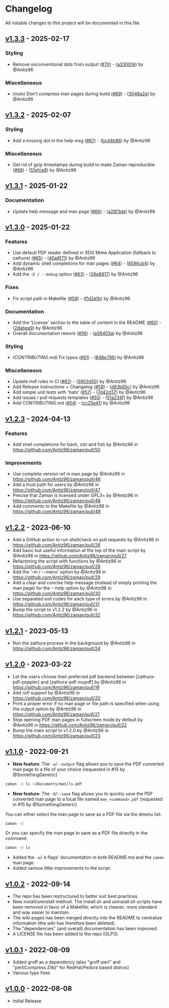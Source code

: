 # Changelog

All notable changes to this project will be documented in this file.

## [v1.3.3](https://github.com/Antiz96/zaman/releases/tag/v1.3.3) - 2025-02-17

### Styling

- Remove unconventional dots from output ([#70](https://github.com/Antiz96/zaman/pull/70)) - ([a330014](https://github.com/Antiz96/zaman/commit/a330014db2e46f5f7b0ac914536dfa6b94c61391)) by @Antiz96

### Miscellaneous

- *(man)* Don't compress man pages during build ([#69](https://github.com/Antiz96/zaman/pull/69)) - ([3048a2e](https://github.com/Antiz96/zaman/commit/3048a2ed0358ae7c22921b1d8e3f278af404fbb0)) by @Antiz96

## [v1.3.2](https://github.com/Antiz96/zaman/releases/tag/v1.3.2) - 2025-02-07

### Styling

- Add a missing dot in the help msg ([#67](https://github.com/Antiz96/zaman/pull/67)) - ([bcd4b86](https://github.com/Antiz96/zaman/commit/bcd4b86eceafcdff05b113ae6bf3630e0f521c8c)) by @Antiz96

### Miscellaneous

- Get rid of gzip timestamps during build to make Zaman reproducible ([#68](https://github.com/Antiz96/zaman/pull/68)) - ([51efce8](https://github.com/Antiz96/zaman/commit/51efce8d1671e57c4b02ad783923f1446b927456)) by @Antiz96

## [v1.3.1](https://github.com/Antiz96/zaman/releases/tag/v1.3.1) - 2025-01-22

### Documentation

- Update help message and man page ([#66](https://github.com/Antiz96/zaman/pull/66)) - ([a28f3de](https://github.com/Antiz96/zaman/commit/a28f3dee7c29169e03dfdde5999e6194072fbe80)) by @Antiz96

## [v1.3.0](https://github.com/Antiz96/zaman/releases/tag/v1.3.0) - 2025-01-22

### Features

- Use default PDF reader defined in XDG Mime Application (fallback to zathura) ([#65](https://github.com/Antiz96/zaman/pull/65)) - ([40a6f71](https://github.com/Antiz96/zaman/commit/40a6f719070afab8161e7e66ef81c4a1f582e2cf)) by @Antiz96
- Add dynamic shell completions for man pages ([#64](https://github.com/Antiz96/zaman/pull/64)) - ([8586cb4](https://github.com/Antiz96/zaman/commit/8586cb4fccb3ec03ee802e95ccf78dafb704f5be)) by @Antiz96
- Add the `-D / --debug` option ([#63](https://github.com/Antiz96/zaman/pull/63)) - ([28e6917](https://github.com/Antiz96/zaman/commit/28e69175c61b50293678a252c3bef2e7d312bc7d)) by @Antiz96

### Fixes

- Fix script path in Makefile ([#59](https://github.com/Antiz96/zaman/pull/59)) - ([f1d2efb](https://github.com/Antiz96/zaman/commit/f1d2efbf858ef5bdd48843caea189b31a95891ea)) by @Antiz96

### Documentation

- Add the 'License' section to the table of content in the README ([#60](https://github.com/Antiz96/zaman/pull/60)) - ([2dabea9](https://github.com/Antiz96/zaman/commit/2dabea9565bc5a530d055a7dd62d6433fc7b3621)) by @Antiz96
- Overall documentation rework ([#56](https://github.com/Antiz96/zaman/pull/56)) - ([a08403a](https://github.com/Antiz96/zaman/commit/a08403ad9d096a3a0745bdf31cf74e3fc8fac3b3)) by @Antiz96

### Styling

- *(CONTRIBUTING.md)* Fix typos ([#61](https://github.com/Antiz96/zaman/pull/61)) - ([848e796](https://github.com/Antiz96/zaman/commit/848e796331f4b271eeca4f05b6b8e663f23e6985)) by @Antiz96

### Miscellaneous

- Update mdl rules in CI ([#62](https://github.com/Antiz96/zaman/pull/62)) - ([5902d50](https://github.com/Antiz96/zaman/commit/5902d506cbfcc44a6b479bdb0de1ee37ed4aa65d)) by @Antiz96
- Add Release instructions + Changelog ([#58](https://github.com/Antiz96/zaman/pull/58)) - ([d83b65c](https://github.com/Antiz96/zaman/commit/d83b65c65d0727f8f52b8fe444db4c020f166fe3)) by @Antiz96
- Add simple unit tests with 'bats' ([#57](https://github.com/Antiz96/zaman/pull/57)) - ([7d42d37](https://github.com/Antiz96/zaman/commit/7d42d37d95cb8bfa876f65037ff09ab069214cc6)) by @Antiz96
- Add issues / pull requests templates ([#55](https://github.com/Antiz96/zaman/pull/55)) - ([51a234f](https://github.com/Antiz96/zaman/commit/51a234f71b1de71fa0d328b82ab29b82d0ad984d)) by @Antiz96
- Add CONTRIBUTING.md ([#54](https://github.com/Antiz96/zaman/pull/54)) - ([cc25e41](https://github.com/Antiz96/zaman/commit/cc25e4165098a34081664d8e1e058bcdf6484ffe)) by @Antiz96

## [v1.2.3](https://github.com/Antiz96/zaman/releases/tag/v1.2.3) - 2024-04-13

### Features

- Add shell completions for bash, zsh and fish by @Antiz96 in <https://github.com/Antiz96/zaman/pull/50>

### Improvements

- Use complete version ref in man page by @Antiz96 in <https://github.com/Antiz96/zaman/pull/46>
- Add a trust path for users by @Antiz96 in <https://github.com/Antiz96/zaman/pull/47>
- Precise that Zaman is licensed under GPL3+ by @Antiz96 in <https://github.com/Antiz96/zaman/pull/48>
- Add comments to the Makefile by @Antiz96 in <https://github.com/Antiz96/zaman/pull/49>

## [v1.2.2](https://github.com/Antiz96/zaman/releases/tag/v1.2.2) - 2023-06-10

- Add a GitHub action to run shellcheck on pull requests by @Antiz96 in <https://github.com/Antiz96/zaman/pull/26>
- Add basic but useful information at the top of the main script by @Antiz96 in <https://github.com/Antiz96/zaman/pull/27>
- Refactoring the script with functions by @Antiz96 in <https://github.com/Antiz96/zaman/pull/28>
- Add the '-m / --menu' option by @Antiz96 in <https://github.com/Antiz96/zaman/pull/29>
- Add a clear and concise help message (instead of simply printing the man page) for the --help option by @Antiz96 in <https://github.com/Antiz96/zaman/pull/30>
- Use separated exit codes for each type of errors by @Antiz96 in <https://github.com/Antiz96/zaman/pull/31>
- Bump the script to v1.2.2 by @Antiz96 in <https://github.com/Antiz96/zaman/pull/32>

## [v1.2.1](https://github.com/Antiz96/zaman/releases/tag/v1.2.1) - 2023-05-13

- Run the zathura process in the background by @Antiz96 in <https://github.com/Antiz96/zaman/pull/24>

## [v1.2.0](https://github.com/Antiz96/zaman/releases/tag/v1.2.0) - 2023-03-22

- Let the users choose their preferred pdf backend between [zathura-pdf-poppler] and [zathura-pdf-mupdf] by @Antiz96 in <https://github.com/Antiz96/zaman/pull/19>
- Add rofi support by @Antiz96 in <https://github.com/Antiz96/zaman/pull/20>
- Print a proper error if no man page or file path is specified when using the output option by @Antiz96 in <https://github.com/Antiz96/zaman/pull/21>
- Stop opening PDF man pages in fullscreen mode by default by @Antiz96 in <https://github.com/Antiz96/zaman/pull/22>
- Bump the main script to v1.2.0 by @Antiz96 in <https://github.com/Antiz96/zaman/pull/23>

## [v1.1.0](https://github.com/Antiz96/zaman/releases/tag/v1.1.0) - 2022-09-21

- **New feature**: The `-o`/`--output` flag allows you to save the PDF converted man page to a file of your choice (requested in #15 by @SomethingGeneric)

```bash
zaman -o ls ~/Documents/man/ls.pdf
```

- **New feature**: The `-O`/`--save` flag allows you to quickly save the PDF converted man page to a local file named `man_<command>.pdf` (requested in #15 by @SomethingGeneric)  

You can either select the man page to save as a PDF file via the dmenu list:

```bash
zaman -O
```

Or you can specify the man page to save as a PDF file directly in the command:

```bash
zaman -O ls
```

- Added the `-o`/`-O` flags' documentation in both README.md and the `zaman` man page.
- Added various little improvements to the script.

## [v1.0.2](https://github.com/Antiz96/zaman/releases/tag/v1.0.2) - 2022-09-14

- The repo has been restructured to better suit best practices.
- New install/uninstall method: The install.sh and uninstall.sh scripts have been removed in favor of a Makefile; which is cleaner, more standard and way easier to maintain.
- The wiki pages has been merged directly into the README to centralize information (the wiki has therefore been deleted).
- The "dependencies" (and overall) documentation has been improved.
- A LICENSE file has been added to the repo (GLP3).

## [v1.0.1](https://github.com/Antiz96/zaman/releases/tag/v1.0.1) - 2022-08-09

- Added groff as a dependency (also "groff-perl" and "perl(Compress:Zlib)" for RedHat/Fedora based distros)
- Various typo fixes

## [v1.0.0](https://github.com/Antiz96/zaman/releases/tag/v1.0.0) - 2022-08-08

- Initial Release

<!-- generated by git-cliff -->
